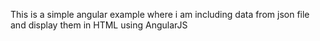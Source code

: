 This is a simple angular example where i am including data from json file and display them in HTML using AngularJS
